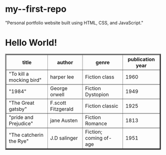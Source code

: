 # my--first-repo
"Personal portfolio website built using HTML, CSS, and JavaScript."
<html>
<head>
<title>Hello, World!</title>
<link rel="stylesheet" href="styles.css" />
</head>
<body>
<h1 class="title">Hello World! </h1>
<p id="currentTime"></p>
<script src="script.js"></script>
<table border="3" align="center">
<thead>
<tr>
<th>title</th>
<th>author</th>
<th>genre</th>
<th>publication year</th>
</tr>
</thead>
<tbody>
<tr>
<td>"To kill a mocking bird" </td>
<td>harper lee</td>
<td>Fiction class</td>
<td>1960</td>
</tr>
<tr>
<td>"1984"</td>
<td>George orwell</td>
<td>Fiction Dystopion</td>
<td>1949</td>
</tr>
<tr>
<td>"The Great gatsby"</td>
<td>F.scott Fitzgerald </td>
<td>Fiction classic</td>
<td>1925</td>
</tr>
<tr>
<td>"pride and Prejudice"</td>
<td>jane Austen</td>
<td>Fiction Romance</td>
<td>1813</td>
</tr>
<tr>
<td>"The catcherin the Rye"</td>
<td>J.D salinger</td>
<td>Fiction; coming of-age</td>
<td>1951</td>
</tr>
</tbody>
</table>
